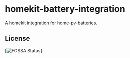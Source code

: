 # homekit-battery-integration
A homekit integration for home-pv-batteries.


## License

[![FOSSA Status](https://app.fossa.com/api/projects/git%2Bgithub.com%2FtheMomax%2Fhomekit-battery-integration.svg?type=large)]